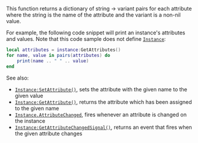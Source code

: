 This function returns a dictionary of string → variant pairs for each
attribute where the string is the name of the attribute and the variant is
a non-nil value.

For example, the following code snippet will print an instance's
attributes and values. Note that this code sample does not define
[`Instance`](https://create.roblox.com/docs/reference/engine/classes/Instance):
```lua
local attributes = instance:GetAttributes()
for name, value in pairs(attributes) do
    print(name .. " " .. value)
end
```

See also:

- [`Instance:SetAttribute()`](https://create.roblox.com/docs/reference/engine/classes/Instance#SetAttribute), sets the attribute with the given name
to the given value
- [`Instance:GetAttribute()`](https://create.roblox.com/docs/reference/engine/classes/Instance#GetAttribute), returns the attribute which has been
assigned to the given name
- [`Instance.AttributeChanged`](https://create.roblox.com/docs/reference/engine/classes/Instance#AttributeChanged), fires whenever an attribute is
changed on the instance
- [`Instance:GetAttributeChangedSignal()`](https://create.roblox.com/docs/reference/engine/classes/Instance#GetAttributeChangedSignal), returns an event that
fires when the given attribute changes